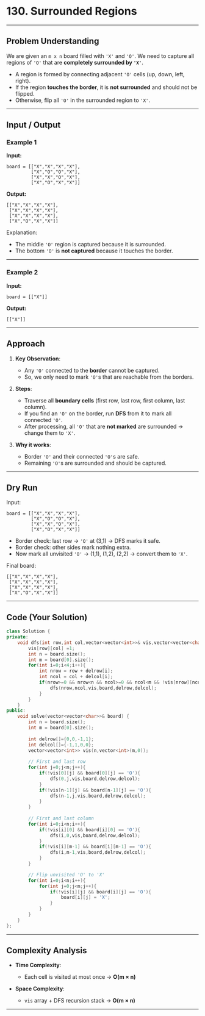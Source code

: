
# **130. Surrounded Regions**

---

## **Problem Understanding**

We are given an `m x n` board filled with `'X'` and `'O'`.
We need to capture all regions of `'O'` that are **completely surrounded by `'X'`**.

* A region is formed by connecting adjacent `'O'` cells (up, down, left, right).
* If the region **touches the border**, it is **not surrounded** and should not be flipped.
* Otherwise, flip all `'O'` in the surrounded region to `'X'`.

---

## **Input / Output**

### Example 1

**Input:**

```
board = [["X","X","X","X"],
         ["X","O","O","X"],
         ["X","X","O","X"],
         ["X","O","X","X"]]
```

**Output:**

```
[["X","X","X","X"],
 ["X","X","X","X"],
 ["X","X","X","X"],
 ["X","O","X","X"]]
```

Explanation:

* The middle `'O'` region is captured because it is surrounded.
* The bottom `'O'` is **not captured** because it touches the border.

---

### Example 2

**Input:**

```
board = [["X"]]
```

**Output:**

```
[["X"]]
```

---

## **Approach**

1. **Key Observation**:

   * Any `'O'` connected to the **border** cannot be captured.
   * So, we only need to mark `'O'`s that are reachable from the borders.

2. **Steps**:

   * Traverse all **boundary cells** (first row, last row, first column, last column).
   * If you find an `'O'` on the border, run **DFS** from it to mark all connected `'O'`.
   * After processing, all `'O'` that are **not marked** are surrounded → change them to `'X'`.

3. **Why it works**:

   * Border `'O'` and their connected `'O'`s are safe.
   * Remaining `'O'`s are surrounded and should be captured.

---

## **Dry Run**

Input:

```
board = [["X","X","X","X"],
         ["X","O","O","X"],
         ["X","X","O","X"],
         ["X","O","X","X"]]
```

* Border check: last row → `'O'` at (3,1) → DFS marks it safe.
* Border check: other sides mark nothing extra.
* Now mark all unvisited `'O'` → (1,1), (1,2), (2,2) → convert them to `'X'`.

Final board:

```
[["X","X","X","X"],
 ["X","X","X","X"],
 ["X","X","X","X"],
 ["X","O","X","X"]]
```

---

## **Code (Your Solution)**

```cpp
class Solution {
private:
    void dfs(int row,int col,vector<vector<int>>& vis,vector<vector<char>>& board,int delrow[],int delcol[]){
        vis[row][col] =1;
        int n = board.size();
        int m = board[0].size();
        for(int i=0;i<4;i++){
            int nrow = row + delrow[i];
            int ncol = col + delcol[i];
            if(nrow>=0 && nrow<n && ncol>=0 && ncol<m && !vis[nrow][ncol] && board[nrow][ncol] == 'O'){
                dfs(nrow,ncol,vis,board,delrow,delcol);
            }
        }
    }
public:
    void solve(vector<vector<char>>& board) {
        int n = board.size();
        int m = board[0].size();
        
        int delrow[]={0,0,-1,1};
        int delcol[]={-1,1,0,0};
        vector<vector<int>> vis(n,vector<int>(m,0));
        
        // First and last row
        for(int j=0;j<m;j++){
            if(!vis[0][j] && board[0][j] == 'O'){
                dfs(0,j,vis,board,delrow,delcol);
            }
            if(!vis[n-1][j] && board[n-1][j] == 'O'){
                dfs(n-1,j,vis,board,delrow,delcol);
            }
        }
        
        // First and last column
        for(int i=0;i<n;i++){
            if(!vis[i][0] && board[i][0] == 'O'){
                dfs(i,0,vis,board,delrow,delcol);
            }
            if(!vis[i][m-1] && board[i][m-1] == 'O'){
                dfs(i,m-1,vis,board,delrow,delcol);
            }
        }

        // Flip unvisited 'O' to 'X'
        for(int i=0;i<n;i++){
            for(int j=0;j<m;j++){
                if(!vis[i][j] && board[i][j] == 'O'){
                    board[i][j] = 'X';
                }
            }
        }
    }
};
```

---

## **Complexity Analysis**

* **Time Complexity**:

  * Each cell is visited at most once → **O(m × n)**

* **Space Complexity**:

  * `vis` array + DFS recursion stack → **O(m × n)**

---
